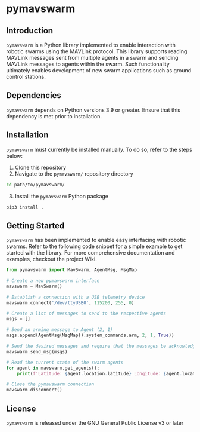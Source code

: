 # pymavswarm

## Introduction
`pymavswarm` is a Python library implemented to enable interaction with robotic swarms using the MAVLink protocol. This library supports reading MAVLink messages sent from multiple agents in a swarm and sending MAVLink messages to agents within the swarm. Such functionality ultimately enables development of new swarm applications such as ground control stations.

## Dependencies
`pymavswarm` depends on Python versions 3.9 or greater. Ensure that this dependency is met prior to installation.

## Installation
`pymavswarm` must currently be installed manually. To do so, refer to the steps below:
1. Clone this repository
2. Navigate to the `pymavswarm/` repository directory
```bash
cd path/to/pymavswarm/
```
3. Install the `pymavswarm` Python package
```bash
pip3 install .
```

## Getting Started
`pymavswarm` has been implemented to enable easy interfacing with robotic swarms. Refer to the following code snippet for a simple example to get started with the library. For more comprehensive documentation and examples, checkout the project Wiki.

```python
from pymavswarm import MavSwarm, AgentMsg, MsgMap

# Create a new pymavswarm interface
mavswarm = MavSwarm()

# Establish a connection with a USB telemetry device
mavswarm.connect('/dev/ttyUSB0', 115200, 255, 0)

# Create a list of messages to send to the respective agents
msgs = []

# Send an arming message to Agent (2, 1)
msgs.append(AgentMsg(MsgMap().system_commands.arm, 2, 1, True))

# Send the desired messages and require that the messages be acknowledged
mavswarm.send_msg(msgs)

# Read the current state of the swarm agents
for agent in mavswarm.get_agents():
    print(f'Latitude: {agent.location.latitude} Longitude: {agent.location.longitude}')

# Close the pymavswarm connection
mavswarm.disconnect()
```

## License
`pymavswarm` is released under the GNU General Public License v3 or later